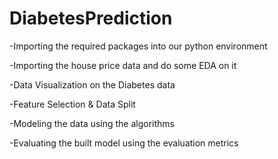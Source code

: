 # DiabetesPrediction
-Importing the required packages into our python environment

-Importing the house price data and do some EDA on it

-Data Visualization on the Diabetes data

-Feature Selection & Data Split

-Modeling the data using the algorithms

-Evaluating the built model using the evaluation metrics

